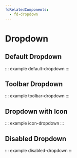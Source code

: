 ```yaml
---
fdRelatedComponents:
  - fd-dropdown
---
```


# Dropdown

## Default Dropdown

::: example default-dropdown
:::

## Toolbar Dropdown

::: example toolbar-dropdown
:::

## Dropdown with Icon

::: example icon-dropdown
:::

## Disabled Dropdown

::: example disabled-dropdown
:::
